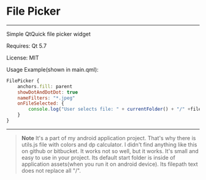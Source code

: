 # File Picker

----------
Simple QtQuick file picker widget

Requires: Qt 5.7

License: MIT

Usage Example(shown in main.qml):

```javascript
FilePicker {
    anchors.fill: parent
    showDotAndDotDot: true
    nameFilters: "*.jpeg"
    onFileSelected: {
        console.log("User selects file: " + currentFolder() + "/" +fileName)
    }
}
```
----------
> **Note**
>It's a part of my android application project.
>That's why there is utils.js file with colors and dp calculator.
>I didn't find anything like this on github or bitbucket.
>It works not so well, but it works.
>It's small and easy to use in your project.
>Its default start folder is inside of application assets(when you run it on android device).
>Its filepath text does not replace all "/".
>


